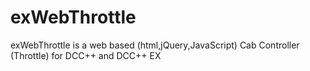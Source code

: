 # exWebThrottle
exWebThrottle is a web based (html,jQuery,JavaScript) Cab Controller (Throttle) for DCC++ and DCC++ EX
